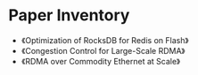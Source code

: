 # Paper Inventory
- 《Optimization of RocksDB for Redis on Flash》
- 《Congestion Control for Large-Scale RDMA》
- 《RDMA over Commodity Ethernet at Scale》
